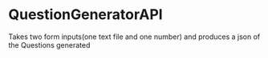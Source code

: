 # QuestionGeneratorAPI
Takes two form inputs(one text file and one number) and produces a json of the Questions generated
